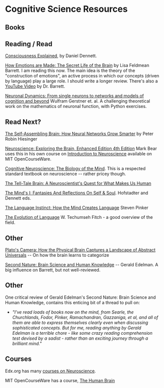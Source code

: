 # Cognitive Science Resources

## Books

## Reading / Read

[Consciousness Explained](OnReadingConsciousnessExplained), by Daniel Dennett.

[How Emotions are Made: The Secret Life of the Brain](https://lisafeldmanbarrett.com/books/how-emotions-are-made/) by Lisa Feldmean Barrett.  I am reading this now.  The main idea is the theory of the "construction of emotions", an active process in which our concepts (driven by language) play a large role.  I should write a longer review.  There's also a [YouTube Video](https://www.youtube.com/watch?v=KliAI9umFyY) by Dr. Barrett.

[Neuronal Dynamics: From single neurons to networks and models of cognition and beyond](https://neuronaldynamics.epfl.ch/book.html) Wulfram Gerstner et. al.  A challenging theoretical work on the mathematics of neuronal function, with Python exercises.

## Read Next?

[The Self-Assembling Brain: How Neural Networks Grow Smarter](https://www.amazon.com/Self-Assembling-Brain-Neural-Networks-Smarter-ebook/dp/B08MVG2619/ref=sr_1_1?crid=PRQ5H5A3RMA8&keywords=Artificial+vs+biological+neural+networks&qid=1697460077&sprefix=artificial+vs+biological+neural+networks%2Caps%2C70&sr=8-1) by Peter Robin Hiesinger


[Neuroscience: Exploring the Brain, Enhanced Edition 4th Edition](https://www.amazon.com/Neuroscience-Exploring-Enhanced-Mark-Bear-ebook/dp/B0873CMB7M/ref=tmm_kin_swatch_0?_encoding=UTF8&qid=1697458949&sr=8-1)
Mark Bear uses this in his own course on [Introduction to Neuroscience](https://ocw.mit.edu/courses/9-01-introduction-to-neuroscience-fall-2007/) available on 
MIT OpenCourseWare.

[Cognitive Neuroscience:  The Biology of the Mind](https://www.amazon.com/Cognitive-Neuroscience-Biology-Mind-Fifth/dp/0393603172/ref=tmm_hrd_swatch_0?_encoding=UTF8&qid=1697298360&sr=8-1). This is a respected standard textbook on neuroscience -- rather pricey though.

[The Tell-Tale Brain:  A Neuroscientist's Quest for What Makes Us Human](https://www.amazon.com/Tell-Tale-Brain-Neuroscientists-Quest-Makes-ebook/dp/B004HW6AGA/ref=tmm_kin_swatch_0?_encoding=UTF8&qid=1697312278&sr=8-1)

[The Mind's I: Fantasies And Reflections On Self & Soul](https://www.amazon.com/Minds-Fantasies-Reflections-Self-Soul/dp/0465030912#customerReviews).  Hofstadter and Dennett eds.

[The Language Instinct:  How the Mind Creates Language](https://www.amazon.com/Language-Instinct-Creates-Perennial-Classics/dp/0061336467/ref=tmm_pap_swatch_0?_encoding=UTF8&qid=1697461992&sr=8-1) Steven Pinker

[The Evolution of Language](https://www.amazon.com/Evolution-Language-Approaches/dp/052167736X/ref=sr_1_1?crid=F6K63LMSO57G&keywords=evolution+and+linguistics&qid=1697376808&sprefix=evolution+and+linguistics%2Caps%2C68&sr=8-1&ufe=app_do%3Aamzn1.fos.d977788f-1483-4f76-90a3-786e4cdc8f10) W. Techumseh Fitch - a good overview of the field.

## Other

[Plato's Camera: How the Physical Brain Captures a Landscape of Abstract Universals](https://www.amazon.com/Platos-Camera-Physical-Landscape-Universals-ebook/dp/B08BT2RFLS/ref=sr_1_2?crid=30W7DMUIHSRE7&keywords=Paul+Churchland&qid=1697312009&sprefix=paul+churchland%2Caps%2C81&sr=8-2) -- On how the brain learns to categorize


[Second Nature: Brain Science and Human Knowledge](https://www.amazon.com/product-reviews/0300120397/ref=cm_cr_unknown?ie=UTF8&filterByStar=two_star&reviewerType=all_reviews&pageNumber=1#reviews-filter-bar) -- Gerald Edelman.  A big influence on Barrett, but not well-reviewed.


## Other

One critical review of Gerald Edelman's Second Nature: Brain Science and Human Knowledge, contains this enticing bit of a thread to pull on:

* *"I've read loads of books now on the mind, from Searle, the Churchlands, Fodor, Pinker, Ramachandran, Gazzaniga, et al, and all of them are able to express themselves clearly even when discussing sophisticated concepts. But for me, reading anything by Gerald Edelman is a terrible chore - like some crazy reading comprehension test devised by a sadist - rather than an exciting journey through a brilliant mind."*

## Courses

Edx.org has many [courses on Neuroscience](https://www.edx.org/learn/neuroscience#browse-courses).


MIT OpenCourseWare has a course, [The Human Brain](https://ocw.mit.edu/courses/9-13-the-human-brain-spring-2019/)
